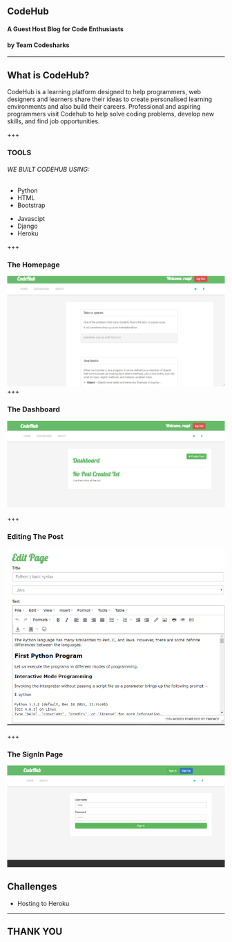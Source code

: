 
<!-- .slide: data-background-image="./assets/md/assets/logo1.png" data-background-size="100% 100%" data-background-color=" " data-background-position="center" data-background-repeat=" " data-background-transition="slide" -->



## CodeHub
#### A Guest Host Blog for Code Enthusiasts
#### by Team Codesharks

---
## What is CodeHub?
CodeHub is a learning platform designed to help programmers, web designers and learners 
share their ideas to create personalised learning environments and also build their careers.
Professional and aspiring programmers visit Codehub to help solve coding problems, develop new skills,
 and find job opportunities. 

+++

### TOOLS

###### <span class="primary">WE BUILT CODEHUB USING:</span>


* Python
* HTML
* Bootstrap
- Javascipt
- Django
- Heroku



+++

### The Homepage


![Python](md_images/home.png)
+++

### The Dashboard  

![Python](md_images/dashboard.png)


+++

### Editing The Post
![Python](md_images/edit.png)

+++

### The SignIn Page

![Python](md_images/signin.png)





## Challenges
* Hosting to Heroku 
---

## THANK YOU
